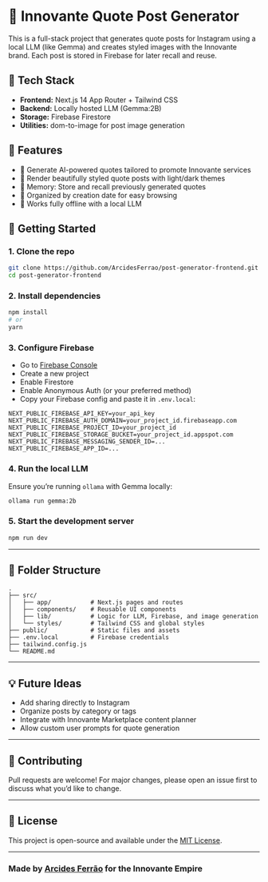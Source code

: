 # 📸 Innovante Quote Post Generator

This is a full-stack project that generates quote posts for Instagram using a local LLM (like Gemma) and creates styled images with the Innovante brand. Each post is stored in Firebase for later recall and reuse.

## 🔧 Tech Stack

- **Frontend:** Next.js 14 App Router + Tailwind CSS
- **Backend:** Locally hosted LLM (Gemma:2B)
- **Storage:** Firebase Firestore
- **Utilities:** dom-to-image for post image generation

## 🧠 Features

- 🧾 Generate AI-powered quotes tailored to promote Innovante services
- 🎨 Render beautifully styled quote posts with light/dark themes
- 🧠 Memory: Store and recall previously generated quotes
- 📆 Organized by creation date for easy browsing
- 🔌 Works fully offline with a local LLM

## 🚀 Getting Started

### 1. Clone the repo

```bash
git clone https://github.com/ArcidesFerrao/post-generator-frontend.git
cd post-generator-frontend
```

### 2. Install dependencies

```bash
npm install
# or
yarn
```

### 3. Configure Firebase

- Go to [Firebase Console](https://console.firebase.google.com/)
- Create a new project
- Enable Firestore
- Enable Anonymous Auth (or your preferred method)
- Copy your Firebase config and paste it in `.env.local`:

```env
NEXT_PUBLIC_FIREBASE_API_KEY=your_api_key
NEXT_PUBLIC_FIREBASE_AUTH_DOMAIN=your_project_id.firebaseapp.com
NEXT_PUBLIC_FIREBASE_PROJECT_ID=your_project_id
NEXT_PUBLIC_FIREBASE_STORAGE_BUCKET=your_project_id.appspot.com
NEXT_PUBLIC_FIREBASE_MESSAGING_SENDER_ID=...
NEXT_PUBLIC_FIREBASE_APP_ID=...
```

### 4. Run the local LLM

Ensure you’re running `ollama` with Gemma locally:

```bash
ollama run gemma:2b
```

### 5. Start the development server

```bash
npm run dev
```

---

## 📂 Folder Structure

```
.
├── src/
│   ├── app/           # Next.js pages and routes
│   ├── components/    # Reusable UI components
│   ├── lib/           # Logic for LLM, Firebase, and image generation
│   └── styles/        # Tailwind CSS and global styles
├── public/            # Static files and assets
├── .env.local         # Firebase credentials
├── tailwind.config.js
└── README.md
```

---

## 💡 Future Ideas

- Add sharing directly to Instagram
- Organize posts by category or tags
- Integrate with Innovante Marketplace content planner
- Allow custom user prompts for quote generation

---

## 🤝 Contributing

Pull requests are welcome! For major changes, please open an issue first to discuss what you’d like to change.

---

## 📄 License

This project is open-source and available under the [MIT License](LICENSE).

---

### Made by [Arcides Ferrão](https://www.instagram.com/arcidesferrao) for the Innovante Empire
